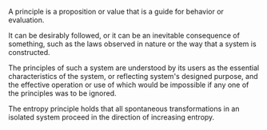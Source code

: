 A principle is a proposition or value that is a guide for behavior or evaluation.

It can be desirably followed, or it can be an inevitable consequence of something, such as the laws observed in nature or the way that a system is constructed.

The principles of such a system are understood by its users as the essential characteristics of the system, or reflecting system's designed purpose, and the effective operation or use of which would be impossible if any one of the principles was to be ignored.

The entropy principle holds that all spontaneous transformations in an isolated system proceed in the direction of increasing entropy.




